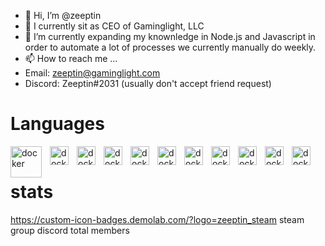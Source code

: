 - 👋 Hi, I’m @zeeptin
- 👀 I currently sit as CEO of Gaminglight, LLC
- 🌱 I’m currently expanding my knownledge in Node.js and Javascript in order to automate a lot of processes we currently manually do weekly.
- 📫 How to reach me ...
-   Email: zeeptin@gaminglight.com
-   Discord: Zeeptin#2031 (usually don't accept friend request)

# Languages
<div style='background-color: gray;'>
<img align='left' alt='docker' width='50px' style='padding-right:10px' src="https://cdn.jsdelivr.net/gh/devicons/devicon/icons/nodejs/nodejs-plain-wordmark.svg" />
<img align='left' alt='docker' width='30px' style='padding-right:10px' src="https://cdn.jsdelivr.net/gh/devicons/devicon/icons/lua/lua-original-wordmark.svg" />
<img align='left' alt='docker' width='30px' style='padding-right:10px' src="https://cdn.jsdelivr.net/gh/devicons/devicon/icons/mongodb/mongodb-original-wordmark.svg" />
<img align='left' alt='docker' width='30px' style='padding-right:10px' src="https://cdn.jsdelivr.net/gh/devicons/devicon/icons/mysql/mysql-original-wordmark.svg" />
<img align='left' alt='docker' width='30px' style='padding-right:10px' src="https://cdn.jsdelivr.net/gh/devicons/devicon/icons/html5/html5-original-wordmark.svg" />
<img align='left' alt='docker' width='30px' style='padding-right:10px' src="https://cdn.jsdelivr.net/gh/devicons/devicon/icons/css3/css3-original-wordmark.svg" />
<img align='left' alt='docker' width='30px' style='padding-right:10px' src="https://cdn.jsdelivr.net/gh/devicons/devicon/icons/nginx/nginx-original.svg" />
<img align='left' alt='docker' width='30px' style='padding-right:10px' src="https://cdn.jsdelivr.net/gh/devicons/devicon/icons/unrealengine/unrealengine-original.svg" />
<img align='left' alt='docker' width='30px' style='padding-right:10px' src="https://cdn.jsdelivr.net/gh/devicons/devicon/icons/docker/docker-original.svg" />
<img align='left' alt='docker' width='30px' style='padding-right:10px' src="https://cdn.jsdelivr.net/gh/devicons/devicon/icons/vscode/vscode-original.svg" />
<img align='left' alt='docker' width='30px' style='padding-right:10px' src="https://cdn.jsdelivr.net/gh/devicons/devicon/icons/ubuntu/ubuntu-plain-wordmark.svg" />
</div>
<br />

#



# stats
https://custom-icon-badges.demolab.com/?logo=zeeptin_steam
steam group
discord total members


<!---
zeeptin/zeeptin is a ✨ special ✨ repository because its `README.md` (this file) appears on your GitHub profile.
You can click the Preview link to take a look at your changes.
--->
